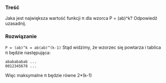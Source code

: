 ### Treść
Jaka jest największa wartość funkcji π dla wzorca P = (ab)^k? Odpowiedź uzasadnij.

### Rozwiązanie
```P = (ab)^k = ab(ab)^(k-1)```
Stąd widzimy, że wzorzec się powtarza i tablica π będzie następująca: 
```
ababababab ... 
0012345678 ... 
```
Więc maksymalne π będzie równe 2*(k-1)
